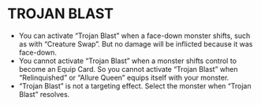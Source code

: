 # TROJAN BLAST

*   You can activate “Trojan Blast” when a face-down monster shifts, such as with “Creature Swap”. But no damage will be inflicted because it was face-down.
*   You cannot activate “Trojan Blast” when a monster shifts control to become an Equip Card. So you cannot activate “Trojan Blast” when “Relinquished” or “Allure Queen” equips itself with your monster.
*   “Trojan Blast” is not a targeting effect. Select the monster when “Trojan Blast” resolves.
